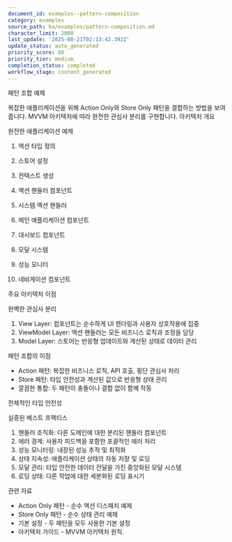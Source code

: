 ```yaml
---
document_id: examples--pattern-composition
category: examples
source_path: ko/examples/pattern-composition.md
character_limit: 2000
last_update: '2025-08-21T02:13:42.392Z'
update_status: auto_generated
priority_score: 80
priority_tier: medium
completion_status: completed
workflow_stage: content_generated
---
```

패턴 조합 예제

복잡한 애플리케이션을 위해 Action Only와 Store Only 패턴을 결합하는 방법을 보여줍니다. MVVM 아키텍처에 따라 완전한 관심사 분리를 구현합니다. 아키텍처 개요

완전한 애플리케이션 예제

1. 액션 타입 정의

2. 스토어 설정

3. 컨텍스트 생성

4. 액션 핸들러 컴포넌트

5. 시스템 액션 핸들러

6. 메인 애플리케이션 컴포넌트

7. 대시보드 컴포넌트

8. 모달 시스템

9. 성능 모니터

10. 네비게이션 컴포넌트

주요 아키텍처 이점

완벽한 관심사 분리

1. View Layer: 컴포넌트는 순수하게 UI 렌더링과 사용자 상호작용에 집중
2. ViewModel Layer: 액션 핸들러는 모든 비즈니스 로직과 조정을 담당
3. Model Layer: 스토어는 반응형 업데이트와 계산된 상태로 데이터 관리

패턴 조합의 이점

- Action 패턴: 복잡한 비즈니스 로직, API 호출, 횡단 관심사 처리
- Store 패턴: 타입 안전성과 계산된 값으로 반응형 상태 관리  
- 깔끔한 통합: 두 패턴이 충돌이나 결합 없이 함께 작동

전체적인 타입 안전성

실증된 베스트 프랙티스

1. 핸들러 조직화: 다른 도메인에 대한 분리된 핸들러 컴포넌트
2. 에러 경계: 사용자 피드백을 포함한 포괄적인 에러 처리
3. 성능 모니터링: 내장된 성능 추적 및 최적화
4. 상태 지속성: 애플리케이션 상태의 자동 저장 및 로딩
5. 모달 관리: 타입 안전한 데이터 전달을 가진 중앙화된 모달 시스템
6. 로딩 상태: 다른 작업에 대한 세분화된 로딩 표시기

관련 자료

- Action Only 패턴 - 순수 액션 디스패치 예제
- Store Only 패턴 - 순수 상태 관리 예제
- 기본 설정 - 두 패턴을 모두 사용한 기본 설정
- 아키텍처 가이드 - MVVM 아키텍처 원칙.
